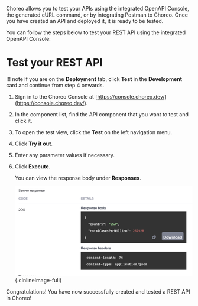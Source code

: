 Choreo allows you to test your APIs using the integrated OpenAPI Console, the generated cURL command, or by integrating Postman to Choreo. Once you have created an API and deployed it, it is ready to be tested. 

You can follow the steps below to test your REST API using the integrated OpenAPI Console:

# Test your REST API

!!! note
    If you are on the **Deployment** tab, click **Test** in the **Development** card and continue from step 4 onwards. 

1. Sign in to the Choreo Console at [https://console.choreo.dev/](https://console.choreo.dev/).

2. In the component list, find the API component that you want to test and click it. 

3. To open the test view, click the **Test** on the left navigation menu.

4. Click **Try it out**.

5. Enter any parameter values if necessary.

6. Click **Execute**.

    You can view the response body under **Responses**.

    ![Response for the Deployed API](../assets/img/tutorials/rest-api/deployed-api-response.png){.cInlineImage-full}

Congratulations! You have now successfully created and tested a REST API in Choreo!